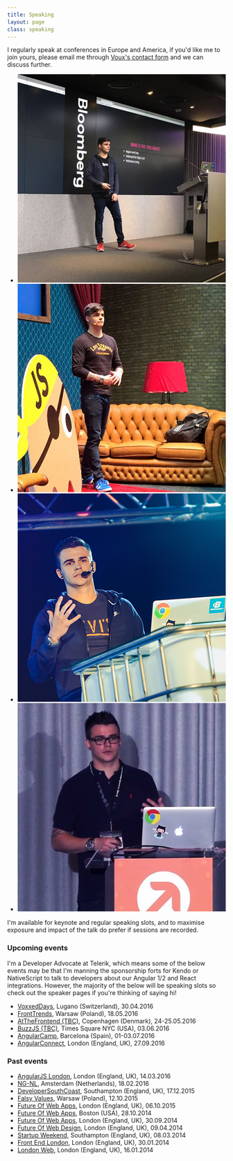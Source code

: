 ```yaml
---
title: Speaking
layout: page
class: speaking
---
```


I regularly speak at conferences in Europe and America, if you'd like me to join yours, please email me through <a href="//voux.io/contact" target="_blank">Voux's contact form</a> and we can discuss further.

<div class="speaking__grid">
  <ul>
    <li>
      <img src="img/speaking/angular-london.jpg">
    </li>
    <li>
      <img src="img/speaking/ng-nl.jpg">
    </li>
    <li>
      <img src="img/speaking/falsy-values.jpg">
    </li>
    <li>
      <img src="img/speaking/fowa.jpg">
    </li>
  </ul>
</div>

I'm available for keynote and regular speaking slots, and to maximise exposure and impact of the talk do prefer if sessions are recorded.

### Upcoming events

I'm a Developer Advocate at Telerik, which means some of the below events may be that I'm manning the sponsorship forts for Kendo or NativeScript to talk to developers about our Angular 1/2 and React integrations. However, the majority of the below will be speaking slots so check out the speaker pages if you're thinking of saying hi!

<div class="speaking__list">
  <ul>
    <li>
      <a href="https://voxxeddays.com/ticino/">VoxxedDays</a>, Lugano (Switzerland), <span>30.04.2016</span>
    </li>
    <li>
      <a href="https://2016.front-trends.com/speakers/">FrontTrends</a>, Warsaw (Poland), <span>18.05.2016</span>
    </li>
    <li>
      <a href="http://atthefrontend.dk">AtTheFrontend (TBC)</a>, Copenhagen (Denmark), <span>24-25.05.2016</span>
    </li>
    <li>
      <a href="http://buzzjs.com">BuzzJS (TBC)</a>, Times Square NYC (USA), <span>03.06.2016</span>
    </li>
    <li>
      <a href="http://angularcamp.org/">AngularCamp</a>, Barcelona (Spain), <span>01-03.07.2016</span>
    </li>
    <li>
      <a href="http://angularconnect.com/2016">AngularConnect</a>, London (England, UK), <span>27.09.2016</span>
    </li>
  </ul>
</div>

### Past events

<div class="speaking__list">
  <ul>
    <li>
      <a href="http://meetup.com/AngularJS-London/events/229406462/">AngularJS London</a>, London (England, UK), <span>14.03.2016</span>
    </li>
    <li>
      <a href="https://ng-nl.org">NG-NL</a>, Amsterdam (Netherlands), <span>18.02.2016</span>
    </li>
    <li>
      <a href="http://www.meetup.com/DeveloperSouthCoast/events/226862117/">DeveloperSouthCoast</a>, Southampton (England, UK), <span>17.12.2015</span>
    </li>
    <li>
      <a href="https://falsyvalues.com">Falsy Values</a>, Warsaw (Poland), <span>12.10.2015</span>
    </li>
    <li>
      <a href="http://futureinsights.com">Future Of Web Apps</a>, London (England, UK), <span>06.10.2015</span>
    </li>
    <li>
      <a href="http://futureinsights.com">Future Of Web Apps</a>, Boston (USA), <span>28.10.2014</span>
    </li>
    <li>
      <a href="http://futureinsights.com">Future Of Web Apps</a>, London (England, UK), <span>30.09.2014</span>
    </li>
    <li>
      <a href="http://futureinsights.com">Future Of Web Design</a>, London (England, UK), <span>09.04.2014</span>
    </li>
    <li>
      <a href="http://southampton.startupweekend.org">Startup Weekend</a>, Southampton (England, UK), <span>08.03.2014</span>
    </li>
    <li>
      <a href="http://www.frontendlondon.co.uk">Front End London</a>, London (England, UK), <span>30.01.2014</span>
    </li>
    <li>
      <a href="http://www.londonwebmeetup.org">London Web</a>, London (England, UK), <span>16.01.2014</span>
    </li>
  </ul>
</div>
